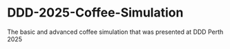 # DDD-2025-Coffee-Simulation
The basic and advanced coffee simulation that was presented at DDD Perth 2025
